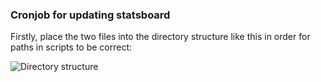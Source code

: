 
### Cronjob for updating statsboard 

Firstly, place the two files into the directory structure like this in order for paths in scripts to be correct:

![Directory structure](directory-struct.jpg)

